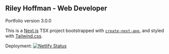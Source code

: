 ## Riley Hoffman - Web Developer
Portfolio version 3.0.0

This is a [Next.js](https://nextjs.org/) TSX project bootstrapped with [`create-next-app`](https://github.com/vercel/next.js/tree/canary/packages/create-next-app), and styled with [Tailwind.css](https://tailwindcss.com/).

Deployment: [![Netlify Status](https://api.netlify.com/api/v1/badges/ecd6048f-ed33-4082-bede-c408116d8f96/deploy-status)](https://app.netlify.com/sites/unruffled-hugle-0a039b/deploys)